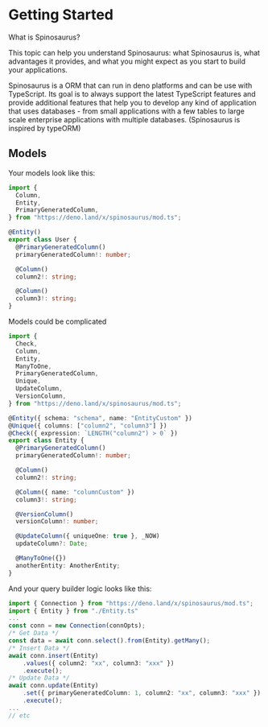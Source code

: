 # Getting Started

What is Spinosaurus?

This topic can help you understand Spinosaurus: what Spinosaurus is, what
advantages it provides, and what you might expect as you start to build your
applications.

Spinosaurus is a ORM that can run in deno platforms and can be use with
TypeScript. Its goal is to always support the latest TypeScript features and
provide additional features that help you to develop any kind of application
that uses databases - from small applications with a few tables to large scale
enterprise applications with multiple databases. (Spinosaurus is inspired by
typeORM)

## Models

Your models look like this:

```typescript
import {
  Column,
  Entity,
  PrimaryGeneratedColumn,
} from "https://deno.land/x/spinosaurus/mod.ts";

@Entity()
export class User {
  @PrimaryGeneratedColumn()
  primaryGeneratedColumn!: number;

  @Column()
  column2!: string;

  @Column()
  column3!: string;
}
```

Models could be complicated

```typescript
import {
  Check,
  Column,
  Entity,
  ManyToOne,
  PrimaryGeneratedColumn,
  Unique,
  UpdateColumn,
  VersionColumn,
} from "https://deno.land/x/spinosaurus/mod.ts";

@Entity({ schema: "schema", name: "EntityCustom" })
@Unique({ columns: ["column2", "column3"] })
@Check({ expression: `LENGTH("column2") > 0` })
export class Entity {
  @PrimaryGeneratedColumn()
  primaryGeneratedColumn!: number;

  @Column()
  column2!: string;

  @Column({ name: "columnCustom" })
  column3!: string;

  @VersionColumn()
  versionColumn!: number;

  @UpdateColumn({ uniqueOne: true }, _NOW)
  updateColumn?: Date;

  @ManyToOne({})
  anotherEntity: AnotherEntity;
}
```

And your query builder logic looks like this:

```typescript
import { Connection } from "https://deno.land/x/spinosaurus/mod.ts";
import { Entity } from "./Entity.ts"
...
const conn = new Connection(connOpts);
/* Get Data */
const data = await conn.select().from(Entity).getMany();
/* Insert Data */
await conn.insert(Entity)
    .values({ column2: "xx", column3: "xxx" })
    .execute();
/* Update Data */
await conn.update(Entity)
    .set({ primaryGeneratedColumn: 1, column2: "xx", column3: "xxx" })
    .execute();
... 
// etc
```
